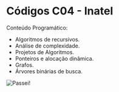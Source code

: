 # Códigos C04 - Inatel

Conteúdo Programático:
- Algoritmos de recursivos.
- Análise de complexidade.
- Projetos de Algoritmos.
- Ponteiros e alocação dinâmica.
- Grafos.
- Árvores binárias de busca.

![Passei!](https://media.tenor.com/ezk10TtQiCUAAAAi/club-penguin-club-penguin-dance.gif)